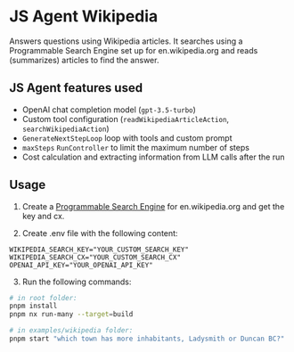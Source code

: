 # JS Agent Wikipedia

Answers questions using Wikipedia articles. It searches using a Programmable Search Engine set up for en.wikipedia.org and reads (summarizes) articles to find the answer.

## JS Agent features used

- OpenAI chat completion model (`gpt-3.5-turbo`)
- Custom tool configuration (`readWikipediaArticleAction`, `searchWikipediaAction`)
- `GenerateNextStepLoop` loop with tools and custom prompt
- `maxSteps` `RunController` to limit the maximum number of steps
- Cost calculation and extracting information from LLM calls after the run

## Usage

1. Create a [Programmable Search Engine](https://programmablesearchengine.google.com/about/) for en.wikipedia.org and get the key and cx.

2. Create .env file with the following content:

```
WIKIPEDIA_SEARCH_KEY="YOUR_CUSTOM_SEARCH_KEY"
WIKIPEDIA_SEARCH_CX="YOUR_CUSTOM_SEARCH_CX"
OPENAI_API_KEY="YOUR_OPENAI_API_KEY"
```

3. Run the following commands:

```sh
# in root folder:
pnpm install
pnpm nx run-many --target=build

# in examples/wikipedia folder:
pnpm start "which town has more inhabitants, Ladysmith or Duncan BC?"
```
